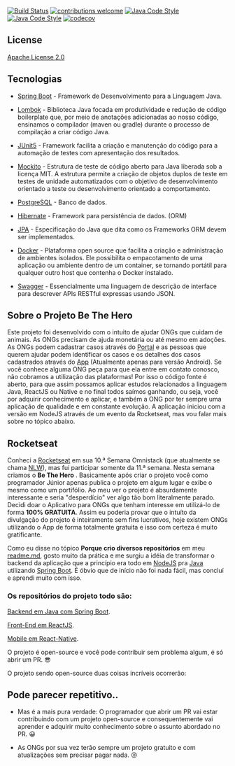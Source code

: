 [![Build Status](https://travis-ci.com/muriloalvesdev/thehero-backend.svg?branch=master)](https://travis-ci.com/muriloalvesdev/thehero-backend)
[![contributions welcome](https://img.shields.io/badge/contributions-welcome-brightgreen.svg?style=flat)](https://github.com/muriloalvesdev/thehero-backend/issues)
[![Java Code Style](https://img.shields.io/badge/code%20style-eclipse-brightgreen.svg?style=flat)](https://raw.githubusercontent.com/google/styleguide/gh-pages/eclipse-java-google-style.xml "Eclipse/STS Code Style")
[![Java Code Style](https://img.shields.io/badge/code%20style-intellij-brightgreen.svg?style=flat)](https://github.com/google/styleguide/blob/gh-pages/intellij-java-google-style.xml "Intellij Code Style")
[![codecov](https://codecov.io/gh/muriloalvesdev/thehero-backend/branch/master/graph/badge.svg)](https://codecov.io/gh/muriloalvesdev/thehero-backend/)


## License
[Apache License 2.0](https://github.com/muriloalvesdev/thehero-backend/blob/master/LICENSE)


## Tecnologias 

- [Spring Boot](https://spring.io/projects/spring-boot) - Framework de Desenvolvimento para a Linguagem Java.

- [Lombok](https://projectlombok.org/) - Biblioteca Java focada em produtividade e redução de código boilerplate que, por meio de anotações adicionadas ao nosso código, ensinamos o compilador (maven ou gradle) durante o processo de compilação a criar código Java.

- [JUnit5](https://junit.org/junit5/) - Framework facilita a criação e manutenção do código para a automação de testes com apresentação dos resultados.

- [Mockito](https://site.mockito.org/) - Estrutura de teste de código aberto para Java liberada sob a licença MIT. A estrutura permite a criação de objetos duplos de teste em testes de unidade automatizados com o objetivo de desenvolvimento orientado a teste ou desenvolvimento orientado a comportamento.

- [PostgreSQL](https://www.postgresql.org/download/) - Banco de dados.

- [Hibernate](https://hibernate.org/) - Framework para persistência de dados. (ORM)

- [JPA](https://hibernate.org/orm/) - Especificação do Java que dita como os Frameworks ORM devem ser implementados.

- [Docker](https://www.docker.com/) - Plataforma open source que facilita a criação e administração de ambientes isolados. Ele possibilita o empacotamento de uma aplicação ou ambiente dentro de um container, se tornando portátil para qualquer outro host que contenha o Docker instalado.

- [Swagger](https://swagger.io/) - Essencialmente uma linguagem de descrição de interface para descrever APIs RESTful expressas usando JSON.

## Sobre o Projeto Be The Hero
Este projeto foi desenvolvido com o intuito de ajudar ONGs que cuidam de animais. As ONGs precisam de ajuda monetária ou até mesmo em adoções. As ONGs podem cadastrar casos através do [Portal](https://thehero.netlify.app/) e as pessoas que querem ajudar podem identificar os casos e os detalhes dos casos cadastrados através do [App](https://play.google.com/store/apps/details?id=app.netlify.thehero) (Atualmente apenas para versão Android). Se você conhece alguma ONG peça para que ela entre em contato conosco, não cobramos a utilização das plataformas! Por isso o código fonte é aberto, para que assim possamos aplicar estudos relacionados a linguagem Java, ReactJS ou Native e no final todos saímos ganhando, ou seja, você por adquirir conhecimento e aplicar, e também a ONG por ter sempre uma aplicação de qualidade e em constante evolução. A aplicação iniciou com a versão em NodeJS através de um evento da Rocketseat, mas vou falar mais sobre no tópico abaixo.

## Rocketseat
Conheci a [Rocketseat](https://github.com/Rocketseat) em sua 10.ª Semana Omnistack (que atualmente se chama [NLW](https://blog.rocketseat.com.br/tag/nlw/)), mas fui participar somente da 11.ª semana. Nesta semana criamos o **Be The Hero** . Basicamente após criar o projeto você como programador Júnior apenas publica o projeto em algum lugar e exibe o mesmo como um portifólio. Ao meu ver o projeto é absurdamente interessante e seria "desperdício" ver algo tão bom literalmente parado. Decidi doar o Aplicativo para ONGs que tenham interesse em utilizá-lo de forma **100% GRATUITA**. Assim eu poderia provar que o intuíto da divulgação do projeto é inteiramente sem fins lucrativos, hoje existem ONGs utilizando o App de forma totalmente gratuita e isso com certeza é muito gratificante.

Como eu disse no tópico **Porque crio diversos repositórios** em meu [readme.md](https://github.com/muriloalvesdev/muriloalvesdev), gosto muito da prática e me surgiu a idéia de transformar o backend da aplicação que a princípio era todo em [NodeJS](https://nodejs.org/en/) pra [Java](https://docs.oracle.com/en/java/) utilizando [Spring Boot](https://spring.io/projects/spring-boot). É óbvio que de início não foi nada fácil, mas concluí e aprendi muito com isso. 

### Os repositórios do projeto todo são:

[Backend em Java com Spring Boot](https://github.com/muriloalvesdev/thehero-backend).

[Front-End em ReactJS](https://github.com/muriloalvesdev/thehero-portal).

[Mobile em React-Native](https://play.google.com/store/apps/details?id=app.netlify.thehero).

O projeto é open-source e você pode contribuir sem problema algum, é só abrir um PR. :sunglasses: 

O projeto sendo open-source duas coisas incríveis ocorrerão:

## Pode parecer repetitivo.. 
- Mas é a mais pura verdade: O programador que abrir um PR vai estar contribuindo com um projeto open-source e consequentemente vai aprender e adquirir muito conhecimento sobre o assunto abordado no PR. :grinning:

- As ONGs por sua vez terão sempre um projeto gratuito e com atualizações sem precisar pagar nada. :stuck_out_tongue_winking_eye:
